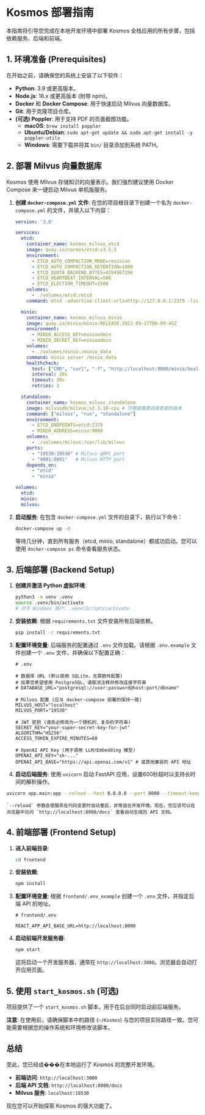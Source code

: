 # Kosmos 部署指南

本指南将引导您完成在本地开发环境中部署 Kosmos 全栈应用的所有步骤，包括依赖服务、后端和前端。

## 1. 环境准备 (Prerequisites)

在开始之前，请确保您的系统上安装了以下软件：

-   **Python**: 3.9 或更高版本。
-   **Node.js**: 16.x 或更高版本 (附带 npm)。
-   **Docker** 和 **Docker Compose**: 用于快速启动 Milvus 向量数据库。
-   **Git**: 用于克隆项目仓库。
-   **(可选) Poppler**: 用于支持 PDF 的页面截图功能。
    -   **macOS**: `brew install poppler`
    -   **Ubuntu/Debian**: `sudo apt-get update && sudo apt-get install -y poppler-utils`
    -   **Windows**: 需要下载并将其 `bin/` 目录添加到系统 PATH。

## 2. 部署 Milvus 向量数据库

Kosmos 使用 Milvus 存储知识的向量表示。我们强烈建议使用 Docker Compose 来一键启动 Milvus 单机版服务。

1.  **创建 `docker-compose.yml` 文件**:
    在您的项目根目录下创建一个名为 `docker-compose.yml` 的文件，并填入以下内容：

    ```yaml
    version: '3.8'

    services:
      etcd:
        container_name: kosmos_milvus_etcd
        image: quay.io/coreos/etcd:v3.5.5
        environment:
          - ETCD_AUTO_COMPACTION_MODE=revision
          - ETCD_AUTO_COMPACTION_RETENTION=1000
          - ETCD_QUOTA_BACKEND_BYTES=4294967296
          - ETCD_HEARTBEAT_INTERVAL=500
          - ETCD_ELECTION_TIMEOUT=2500
        volumes:
          - ./volumes/etcd:/etcd
        command: etcd -advertise-client-urls=http://127.0.0.1:2379 -listen-client-urls http://0.0.0.0:2379 --data-dir /etcd

      minio:
        container_name: kosmos_milvus_minio
        image: quay.io/minio/minio:RELEASE.2022-09-17T00-09-45Z
        environment:
          - MINIO_ACCESS_KEY=minioadmin
          - MINIO_SECRET_KEY=minioadmin
        volumes:
          - ./volumes/minio:/minio_data
        command: minio server /minio_data
        healthcheck:
          test: ["CMD", "curl", "-f", "http://localhost:9000/minio/health/live"]
          interval: 30s
          timeout: 20s
          retries: 3

      standalone:
        container_name: kosmos_milvus_standalone
        image: milvusdb/milvus:v2.3.10-cpu # 可根据需要选择更新的版本
        command: ["milvus", "run", "standalone"]
        environment:
          - ETCD_ENDPOINTS=etcd:2379
          - MINIO_ADDRESS=minio:9000
        volumes:
          - ./volumes/milvus:/var/lib/milvus
        ports:
          - "19530:19530" # Milvus gRPC port
          - "9091:9091"   # Milvus HTTP port
        depends_on:
          - "etcd"
          - "minio"

    volumes:
      etcd:
      minio:
      milvus:
    ```

2.  **启动服务**:
    在包含 `docker-compose.yml` 文件的目录下，执行以下命令：
    ```bash
    docker-compose up -d
    ```
    等待几分钟，直到所有服务（etcd, minio, standalone）都成功启动。您可以使用 `docker-compose ps` 命令查看服务状态。

## 3. 后端部署 (Backend Setup)

1.  **创建并激活 Python 虚拟环境**:
    ```bash
    python3 -m venv .venv
    source .venv/bin/activate
    # 对于 Windows 用户: .venv\Scripts\activate
    ```

2.  **安装依赖**:
    根据 `requirements.txt` 文件安装所有后端依赖。
    ```bash
    pip install -r requirements.txt
    ```

3.  **配置环境变量**:
    后端服务的配置通过 `.env` 文件加载。请根据 `.env.example` 文件创建一个 `.env` 文件，并确保以下配置正确：
    ```dotenv
    # .env

    # 数据库 URL (默认使用 SQLite，无需额外配置)
    # 如果您希望使用 PostgreSQL，请取消注释并修改连接字符串
    # DATABASE_URL="postgresql://user:password@host:port/dbname"

    # Milvus 配置 (应与 docker-compose 部署的保持一致)
    MILVUS_HOST="localhost"
    MILVUS_PORT="19530"

    # JWT 密钥 (请务必修改为一个随机的、复杂的字符串)
    SECRET_KEY="your-super-secret-key-for-jwt"
    ALGORITHM="HS256"
    ACCESS_TOKEN_EXPIRE_MINUTES=60

    # OpenAI API Key (用于调用 LLM/Embedding 模型)
    OPENAI_API_KEY="sk-..."
    OPENAI_API_BASE="https://api.openai.com/v1" # 或其他兼容的 API 地址
    ```

4.  **启动后端服务**:
    使用 `uvicorn` 启动 FastAPI 应用，设置600秒超时以支持长时间的解析操作。

```bash
uvicorn app.main:app --reload --host 0.0.0.0 --port 8000 --timeout-keep-alive 600
```
    `--reload` 参数会使服务在代码变更时自动重启，非常适合开发环境。现在，您应该可以在浏览器中访问 `http://localhost:8000/docs` 查看自动生成的 API 文档。

## 4. 前端部署 (Frontend Setup)

1.  **进入前端目录**:
    ```bash
    cd frontend
    ```

2.  **安装依赖**:
    ```bash
    npm install
    ```

3.  **配置环境变量**:
    根据 `frontend/.env_example` 创建一个 `.env` 文件，并指定后端 API 的地址。
    ```dotenv
    # frontend/.env

    REACT_APP_API_BASE_URL=http://localhost:8000
    ```

4.  **启动前端开发服务器**:
    ```bash
    npm start
    ```
    这将启动一个开发服务器，通常在 `http://localhost:3000`。浏览器会自动打开应用页面。

## 5. 使用 `start_kosmos.sh` (可选)

项目提供了一个 `start_kosmos.sh` 脚本，用于在后台同时启动前后端服务。

**注意**: 在使用前，请确保脚本中的路径 (`~/Kosmos`) 与您的项目实际路径一致。您可能需要根据您的操作系统和环境修改该脚本。

## 总结

至此，您已经成���在本地运行了 Kosmos 的完整开发环境。

-   **前端访问**: `http://localhost:3000`
-   **后端 API 文档**: `http://localhost:8000/docs`
-   **Milvus 服务**: `localhost:19530`

现在您可以开始探索 Kosmos 的强大功能了。

